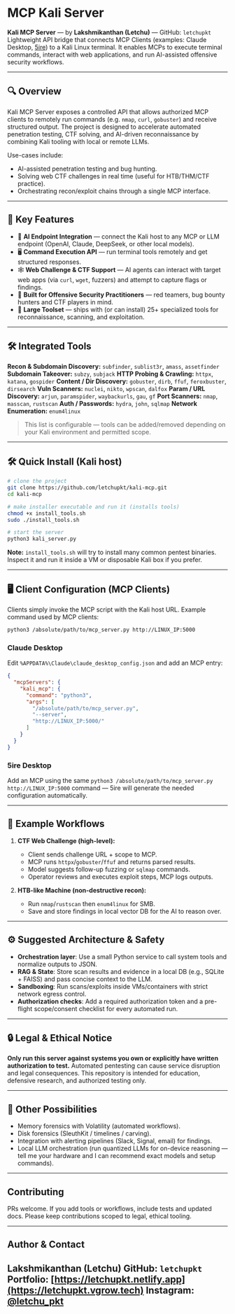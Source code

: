 # MCP Kali Server

**Kali MCP Server** — by **Lakshmikanthan (Letchu)** — GitHub: `letchupkt`
Lightweight API bridge that connects MCP Clients (examples: Claude Desktop, [5ire](https://github.com/nanbingxyz/5ire)) to a Kali Linux terminal. It enables MCPs to execute terminal commands, interact with web applications, and run AI-assisted offensive security workflows.

---

## 🔍 Overview

Kali MCP Server exposes a controlled API that allows authorized MCP clients to remotely run commands (e.g. `nmap`, `curl`, `gobuster`) and receive structured output. The project is designed to accelerate automated penetration testing, CTF solving, and AI-driven reconnaissance by combining Kali tooling with local or remote LLMs.

Use-cases include:

* AI-assisted penetration testing and bug hunting.
* Solving web CTF challenges in real time (useful for HTB/THM/CTF practice).
* Orchestrating recon/exploit chains through a single MCP interface.

---

## 🚀 Key Features

* 🧠 **AI Endpoint Integration** — connect the Kali host to any MCP or LLM endpoint (OpenAI, Claude, DeepSeek, or other local models).
* 🖥️ **Command Execution API** — run terminal tools remotely and get structured responses.
* 🕸️ **Web Challenge & CTF Support** — AI agents can interact with target web apps (via `curl`, `wget`, fuzzers) and attempt to capture flags or findings.
* 🔐 **Built for Offensive Security Practitioners** — red teamers, bug bounty hunters and CTF players in mind.
* 🎯 **Large Toolset** — ships with (or can install) 25+ specialized tools for reconnaissance, scanning, and exploitation.

---

## 🛠️ Integrated Tools

**Recon & Subdomain Discovery:** `subfinder`, `sublist3r`, `amass`, `assetfinder`
**Subdomain Takeover:** `subzy`, `subjack`
**HTTP Probing & Crawling:** `httpx`, `katana`, `gospider`
**Content / Dir Discovery:** `gobuster`, `dirb`, `ffuf`, `feroxbuster`, `dirsearch`
**Vuln Scanners:** `nuclei`, `nikto`, `wpscan`, `dalfox`
**Param / URL Discovery:** `arjun`, `paramspider`, `waybackurls`, `gau`, `gf`
**Port Scanners:** `nmap`, `masscan`, `rustscan`
**Auth / Passwords:** `hydra`, `john`, `sqlmap`
**Network Enumeration:** `enum4linux`

> This list is configurable — tools can be added/removed depending on your Kali environment and permitted scope.

---

## 🛠️ Quick Install (Kali host)

```bash
# clone the project
git clone https://github.com/letchupkt/kali-mcp.git
cd kali-mcp

# make installer executable and run it (installs tools)
chmod +x install_tools.sh
sudo ./install_tools.sh

# start the server
python3 kali_server.py
```

**Note:** `install_tools.sh` will try to install many common pentest binaries. Inspect it and run it inside a VM or disposable Kali box if you prefer.

---

## 🖥️ Client Configuration (MCP Clients)

Clients simply invoke the MCP script with the Kali host URL. Example command used by MCP clients:

```bash
python3 /absolute/path/to/mcp_server.py http://LINUX_IP:5000
```

### Claude Desktop

Edit `%APPDATA%\Claude\claude_desktop_config.json` and add an MCP entry:

```json
{
  "mcpServers": {
    "kali_mcp": {
      "command": "python3",
      "args": [
        "/absolute/path/to/mcp_server.py",
        "--server",
        "http://LINUX_IP:5000/"
      ]
    }
  }
}
```

### 5ire Desktop

Add an MCP using the same `python3 /absolute/path/to/mcp_server.py http://LINUX_IP:5000` command — 5ire will generate the needed configuration automatically.

---

## 🧩 Example Workflows

1. **CTF Web Challenge (high-level):**

   * Client sends challenge URL + scope to MCP.
   * MCP runs `httpx`/`gobuster`/`ffuf` and returns parsed results.
   * Model suggests follow-up fuzzing or `sqlmap` commands.
   * Operator reviews and executes exploit steps, MCP logs outputs.

2. **HTB-like Machine (non-destructive recon):**

   * Run `nmap`/`rustscan` then `enum4linux` for SMB.
   * Save and store findings in local vector DB for the AI to reason over.

---

## ⚙️ Suggested Architecture & Safety

* **Orchestration layer**: Use a small Python service to call system tools and normalize outputs to JSON.
* **RAG & State**: Store scan results and evidence in a local DB (e.g., SQLite + FAISS) and pass concise context to the LLM.
* **Sandboxing**: Run scans/exploits inside VMs/containers with strict network egress control.
* **Authorization checks**: Add a required authorization token and a pre-flight scope/consent checklist for every automated run.

---

## 🔒 Legal & Ethical Notice

**Only run this server against systems you own or explicitly have written authorization to test.** Automated pentesting can cause service disruption and legal consequences. This repository is intended for education, defensive research, and authorized testing only.

---

## 🔮 Other Possibilities

* Memory forensics with Volatility (automated workflows).
* Disk forensics (SleuthKit / timelines / carving).
* Integration with alerting pipelines (Slack, Signal, email) for findings.
* Local LLM orchestration (run quantized LLMs for on-device reasoning — tell me your hardware and I can recommend exact models and setup commands).

---

## Contributing

PRs welcome. If you add tools or workflows, include tests and updated docs. Please keep contributions scoped to legal, ethical tooling.

---

## Author & Contact

**Lakshmikanthan (Letchu)** 
GitHub: `letchupkt`
Portfolio: [https://letchupkt.netlify.app](https://letchupkt.vgrow.tech)
Instagram: [@letchu_pkt](https://instagram.com/letchu_pkt)
---

